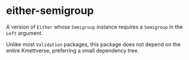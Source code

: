 # either-semigroup

A version of `Either` whose `Semigroup` instance requires a `Semigroup` in the `Left` argument.

Unlike most `Validation` packages, this package does not depend on the entire Kmettverse, preferring a small dependency tree.

